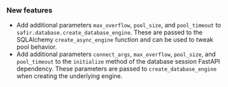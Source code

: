 ### New features

- Add additional parameters `max_overflow`, `pool_size`, and `pool_timeout` to `safir.database.create_database_engine`. These are passed to the SQLAlchemy `create_async_engine` function and can be used to tweak pool behavior.
- Add additional parameters `connect_args`, `max_overflow`, `pool_size`, and `pool_timeout` to the `initialize` method of the database session FastAPI dependency. These parameters are passed to `create_database_engine` when creating the underlying engine.
